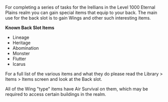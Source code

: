For completing a series of tasks for the Irellians in the Level 1000 Eternal Plains realm you can gain special items that equip to your back. The main use for the back slot is to gain Wings and other such interesting items.

**Known Back Slot Items**

*   Lineage
*   Heritage
*   Abomination
*   Monster
*   Flutter
*   Icarus

For a full list of the various items and what they do please read the Library > Items > Items screen and look at the Back slot.

All of the Wing "type" items have Air Survival on them, which may be required to access certain buildings in the realm.